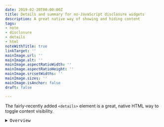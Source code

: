 ```yaml
---
date: 2019-02-20T00:00:00Z
title: Details and summary for no-JavaScript disclosure widgets
description: A great native way of showing and hiding content
tags:
- note
- disclosure
- details
- html
noteWithTitle: true
linkTarget: ''
mainImage.url: ''
mainImage.alt: ''
mainImage.aspectRatioWidth: ''
mainImage.aspectRatioHeight: ''
mainImage.srcsetWidths: ''
mainImage.sizes: ''
mainImage.isAnchor: false
draft: false

---
```

The fairly-recently added `<details>` element is a great, native HTML way to toggle content visibility.

<div class="codepen" data-height="265" data-theme-id="0" data-default-tab="html,result" data-user="fuzzylogicx" data-slug-hash="gEYyqZ" data-prefill='{"title":"Disclosure Element","tags":[],"stylesheets":[],"scripts":[]}'>
  <pre data-lang="html"><details>
  <summary>Overview</summary>
  <ol>
    <li>Cash on hand: $500.00</li>
    <li>Current invoice: $75.30</li>
    <li>Due date: 5/6/19</li>
  </ol>
</details></pre>
  <pre data-lang="css" ></pre>
  
</div>
<script async src="https://static.codepen.io/assets/embed/ei.js"></script>